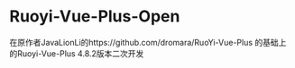 # Ruoyi-Vue-Plus-Open
在原作者JavaLionLi的https://github.com/dromara/RuoYi-Vue-Plus
的基础上的Ruoyi-Vue-Plus 4.8.2版本二次开发
